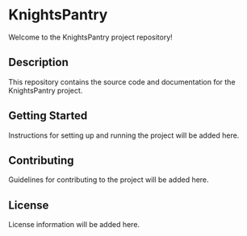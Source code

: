 # KnightsPantry

Welcome to the KnightsPantry project repository!

## Description

This repository contains the source code and documentation for the KnightsPantry project.

## Getting Started

Instructions for setting up and running the project will be added here.

## Contributing

Guidelines for contributing to the project will be added here.

## License

License information will be added here. 